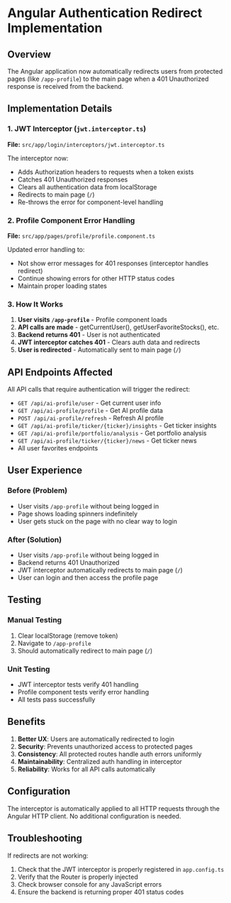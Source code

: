# Angular Authentication Redirect Implementation

## Overview

The Angular application now automatically redirects users from protected pages (like `/app-profile`) to the main page when a 401 Unauthorized response is received from the backend.

## Implementation Details

### 1. JWT Interceptor (`jwt.interceptor.ts`)

**File:** `src/app/login/interceptors/jwt.interceptor.ts`

The interceptor now:
- Adds Authorization headers to requests when a token exists
- Catches 401 Unauthorized responses
- Clears all authentication data from localStorage
- Redirects to main page (`/`)
- Re-throws the error for component-level handling

### 2. Profile Component Error Handling

**File:** `src/app/pages/profile/profile.component.ts`

Updated error handling to:
- Not show error messages for 401 responses (interceptor handles redirect)
- Continue showing errors for other HTTP status codes
- Maintain proper loading states

### 3. How It Works

1. **User visits `/app-profile`** - Profile component loads
2. **API calls are made** - getCurrentUser(), getUserFavoriteStocks(), etc.
3. **Backend returns 401** - User is not authenticated
4. **JWT interceptor catches 401** - Clears auth data and redirects
5. **User is redirected** - Automatically sent to main page (`/`)

## API Endpoints Affected

All API calls that require authentication will trigger the redirect:

- `GET /api/ai-profile/user` - Get current user info
- `GET /api/ai-profile/profile` - Get AI profile data
- `POST /api/ai-profile/refresh` - Refresh AI profile
- `GET /api/ai-profile/ticker/{ticker}/insights` - Get ticker insights
- `GET /api/ai-profile/portfolio/analysis` - Get portfolio analysis
- `GET /api/ai-profile/ticker/{ticker}/news` - Get ticker news
- All user favorites endpoints

## User Experience

### Before (Problem)
- User visits `/app-profile` without being logged in
- Page shows loading spinners indefinitely
- User gets stuck on the page with no clear way to login

### After (Solution)
- User visits `/app-profile` without being logged in
- Backend returns 401 Unauthorized
- JWT interceptor automatically redirects to main page (`/`)
- User can login and then access the profile page

## Testing

### Manual Testing
1. Clear localStorage (remove token)
2. Navigate to `/app-profile`
3. Should automatically redirect to main page (`/`)

### Unit Testing
- JWT interceptor tests verify 401 handling
- Profile component tests verify error handling
- All tests pass successfully

## Benefits

1. **Better UX**: Users are automatically redirected to login
2. **Security**: Prevents unauthorized access to protected pages
3. **Consistency**: All protected routes handle auth errors uniformly
4. **Maintainability**: Centralized auth handling in interceptor
5. **Reliability**: Works for all API calls automatically

## Configuration

The interceptor is automatically applied to all HTTP requests through the Angular HTTP client. No additional configuration is needed.

## Troubleshooting

If redirects are not working:
1. Check that the JWT interceptor is properly registered in `app.config.ts`
2. Verify that the Router is properly injected
3. Check browser console for any JavaScript errors
4. Ensure the backend is returning proper 401 status codes 